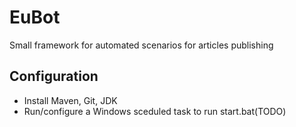 # EuBot
Small framework for automated scenarios for articles publishing 
## Configuration
 - Install Maven, Git, JDK
 - Run/configure a Windows sceduled task to run start.bat(TODO)
